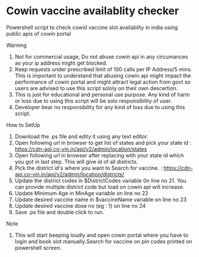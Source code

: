  # Cowin vaccine availablity checker
 Powershell script to check cowid vaccine slot availablity in india using public apis of cowin portal

 Warning
 1. Not for commercial usage, Do not abuse cowin api in any circumances as your ip address might get blocked.
 2. Keep requests under prescribed limit of 100 calls per IP Address/5 mins. This is important to understand that abusing cowin api might impact the performance of cowin portal 
    and might attract legal action from govt so  users are advised to use this script sololy on their own descertion.
 3. This is just for educational and personal use purpose. Any kind of harm or loss due to using this script will be solo responsibility of user.
 4. Developer bear no responsibility for any kind of loss due to using this script.

 How to SetUp
 1. Download the .ps file and edity it using any text editor.
 2. Open following url in browser to get list of states and pick your state id : https://cdn-api.co-vin.in/api/v2/admin/location/states
 3. Open following url in browser  after replacing <stateid> with your state id which you got in last step. This will give id of all districts. 
 4. Pick the district id's where you want to  Search for vaccine. : https://cdn-api.co-vin.in/api/v2/admin/location/districts/<stateid>
 5. Update the district codes in $DistrictCodes variable 0n line no 21. You can provide multiple district code but load on cowin api will increase.
 6. Update Minimum Age in MinAge variable on line no 22
 7. Update desired vaccine name in $vaccineName variable on line no 23
 8. Update desired vaccine dose no (eg : 1) on line no 24
 9. Save .ps file and double click to run. 

 Note
 1. This will start beeping loudly and open cowin portal where you have to login and book slot manually.Search for vaccine on pin codes printed on powershell screen.
